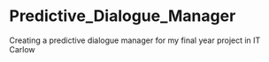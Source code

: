 # Predictive_Dialogue_Manager
Creating a predictive dialogue manager for my final year project in IT Carlow
